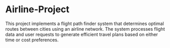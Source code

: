 # Airline-Project
This project implements a flight path finder system that determines optimal routes between cities using an airline network. The system processes flight data and user requests to generate efficient travel plans based on either time or cost preferences.
